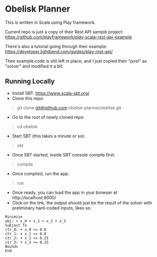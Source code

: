 # Obelisk Planner

This is written in Scala using Play framework.

Current repo is just a copy of their Rest API sample project: https://github.com/playframework/play-scala-rest-api-example

There's also a tutorial going through their example: https://developer.lightbend.com/guides/play-rest-api/

Their example code is still left in place, and I just copied their "post" as "solver" and modified it a bit.

## Running Locally

- Install SBT: https://www.scala-sbt.org/
- Clone this repo: 
> git clone git@github.com:obelisk-planner/obelisk.git
- Go to the root of newly cloned repo:
> cd obelisk
- Start SBT (this takes a minute or so):
> sbt
- Once SBT started, inside SBT console compile first:
> compile
- Once compiled, run the app:
> run
- Once ready, you can load the app in your browser at http://localhost:9000/
- Click on the link, the output should just be the result of the solver with preliminary hard-coded inputs, likes so:

```
Minimize
obj: + x_0 + x_1 + x_2 + x_3
Subject To
ctr_0: + x_0 <= 0.0
ctr_1: + x_1 <= 0.0
ctr_2: + x_2 <= 0.25
ctr_3: + x_3 <= 0.25
Bounds
End
```
